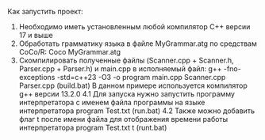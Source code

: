 Как запустить проект:
1. Необходимо иметь установленным любой компилятор С++ версии 17 и выше
2. Обработать грамматику языка в файле MyGrammar.atg по средствам CoCo/R:
Coco MyGrammar.atg
3. Скомпилировать полученные файлы (Scanner.cpp + Scanner.h, Parser.cpp + Parser.h) и main.cpp в исполняемый файл:
g++ -fno-exceptions -std=c++23 -O3 -o program main.cpp Scanner.cpp Parser.cpp (build.bat)
В данном примере используется компилятор g++ версии 13.2.0
4.1 Для запуска нужно запустить программу интерпретатора с именем файла программы на языке интерпретатора
program Test.txt (run.bat)
4.2 Также можно добавить флаг t после имени файла для отображения времени работы интерпретатора
program Test.txt t (runt.bat)
